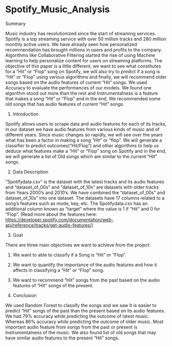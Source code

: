 # Spotify_Music_Analysis
Summary

Music industry has revolutionized since the start of streaming services. Spotify is a top streaming service with over 50 million tracks and 280 million monthly active users. We have already seen how personalized recommendation has brought millions in users and profits to the company. Algorithms like Collaborative Filtering started the rise of using Machine learning to help personalize content for users on streaming platforms. The objective of this paper is a little different, we want to see what constitutes for a “Hit” or “Flop” song on Spotify, we will also try to predict if a song is “Hit” or “Flop” using various algorithms and finally, we will recommend older songs based on the audio features of current “Hit” songs. We used Accuracy to evaluate the performances of our models. We found one algorithm stood out more than the rest and Instrumentalness is a feature that makes a song “Hit” or “Flop”  and in the end, We recommended some old songs that has audio features of current “Hit” songs.


1)	Introduction

Spotify allows users to scrape data and audio features for each of its tracks, in our dataset we have audio features from various kinds of music and of different years. Since music changes so rapidly, we will see over the years what has been a factor in making a song “Hit” or “flop”. We will generate a classifier to predict outcomes(“Hit/Flop”) and other algorithms to help us deduce what features make a “Hit” or “Flop” song on Spotify and in the end, we will generate a list of Old songs which are similar to the current “Hit” songs.

2)	Data Description

"Spotifydata.csv" is the dataset with the latest tracks and its audio features and “dataset_of_00s” and “dataset_of_10s” are datasets with older tracks from Years 2000’s and 2010’s. We have combined the “dataset_of_00s” and dataset_of_10s” into one dataset. The datasets have 17 columns related to a song’s features such as mode, key, etc. The Spotifydata.csv has an additional column known as “target” where the value is 1 if “Hit” and 0 for “Flop”. (Read more about the features here: https://developer.spotify.com/documentation/web-api/reference/tracks/get-audio-features/) 

3)	Goal

There are three main objectives we want to achieve from the project
1)	We want to able to classify if a Song is “Hit” or “Flop”.
2)	We want to quantify the importance of the audio features and how it affects in classifying a “Hit” or “Flop” song.
3)	We want to recommend “Hit” songs from the past based on the audio features of “Hit” songs of the present.

4) Conclusion

We used Random Forest to classify the songs and we saw It is easier to predict “Hit” songs of the past than the present based on its audio features. 
We had 79% accuracy while predicting the outcome of latest music. Whereas 86% accuracy while predicting the outcome of older music.
Most important audio feature from songs from the past or present is Instrumentalness of the music. We also found list of old songs that may have similar audio features to the present “Hit” songs.
